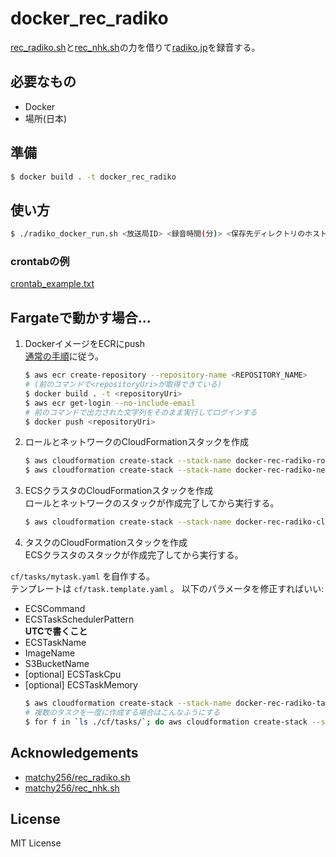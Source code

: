 # docker_rec_radiko
[rec_radiko.sh](https://gist.github.com/matchy256/3956266)と[rec_nhk.sh](https://gist.github.com/matchy256/5310409)の力を借りて[radiko.jp](http://radiko.jp)を録音する。

## 必要なもの
+ Docker
+ 場所(日本)

## 準備

```sh
$ docker build . -t docker_rec_radiko
```

## 使い方

```sh
$ ./radiko_docker_run.sh <放送局ID> <録音時間(分)> <保存先ディレクトリのホスト側パス> <ファイルプレフィクス>
```

### crontabの例
[crontab_example.txt](./crontab_example.txt)

## Fargateで動かす場合...
1. DockerイメージをECRにpush  
  [通常の手順](https://docs.aws.amazon.com/ja_jp/AmazonECR/latest/userguide/docker-push-ecr-image.html)に従う。

    ```sh
    $ aws ecr create-repository --repository-name <REPOSITORY_NAME>
    # (前のコマンドで<repositoryUri>が取得できている)
    $ docker build . -t <repositoryUri>
    $ aws ecr get-login --no-include-email
    # 前のコマンドで出力された文字列をそのまま実行してログインする
    $ docker push <repositoryUri>
    ```
2. ロールとネットワークのCloudFormationスタックを作成  
    ```sh
    $ aws cloudformation create-stack --stack-name docker-rec-radiko-roles-stack --template-body file://./cf/roles.yaml --capabilities CAPABILITY_NAMED_IAM
    $ aws cloudformation create-stack --stack-name docker-rec-radiko-network-stack --template-body file://./cf/network.yaml
    ```
3. ECSクラスタのCloudFormationスタックを作成  
  ロールとネットワークのスタックが作成完了してから実行する。
    ```sh
    $ aws cloudformation create-stack --stack-name docker-rec-radiko-cluster-stack --template-body file://./cf/cluster.yaml
    ```
4. タスクのCloudFormationスタックを作成  
  ECSクラスタのスタックが作成完了してから実行する。  

  `cf/tasks/mytask.yaml` を自作する。  
  テンプレートは `cf/task.template.yaml` 。 以下のパラメータを修正すればいい:
  - ECSCommand
  - ECSTaskSchedulerPattern  
    **UTCで書くこと**
  - ECSTaskName
  - ImageName
  - S3BucketName
  - [optional] ECSTaskCpu
  - [optional] ECSTaskMemory
    ```sh
    $ aws cloudformation create-stack --stack-name docker-rec-radiko-task-stack --template-body file://./cf/tasks/mytask.yaml
    # 複数のタスクを一度に作成する場合はこんなふうにする
    $ for f in `ls ./cf/tasks/`; do aws cloudformation create-stack --stack-name docker-rec-radiko-task-stack-`echo $f | sed "s/\..*$//"` --template-body file://./cf/tasks/$f; done
    ```


## Acknowledgements
+ [matchy256/rec_radiko.sh](https://gist.github.com/matchy256/3956266)
+ [matchy256/rec_nhk.sh](https://gist.github.com/matchy256/5310409)

## License
MIT License
